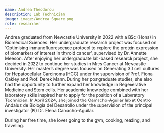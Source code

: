```yaml
---
name: Andrea Theodorou
description: Lab Technician
image: images/Andrea_Square.png
role: researcher
---
```


Andrea graduated from Newcastle University in 2022 with a BSc (Hons) in Biomedical Sciences. Her undergraduate research project was focused on ‘Optimising immunofluorescence protocol to explore the protein expression of biomarkers of interest in thyroid cancer’, supervised by Dr. Annette Meeson. After enjoying her undergraduate lab-based research project, she decided in 2022 to continue her studies in Mres Cancer at Newcastle University. Her master’s degree was focused on Generating 3D cell cultures for Hepatocellular Carcinoma (HCC) under the supervision of Prof. Fiona Oakley and Prof. Derek Mann. During her postgraduate studies, she also had the opportunity to further expand her knowledge in Regenerative Medicine and Stem cells. Her academic knowledge combined with her laboratory skills inspired her to apply for the position of a Laboratory Technician. In April 2024, she joined the Camacho-Aguilar lab at Centro Andaluz de Biologia del Desarrollo under the supervision of the principal investigator (PI) Dr. Elena Camacho-Aguilar. 

During her free time, she loves going to the gym, cooking, reading, and traveling.
